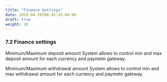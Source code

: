 ```yaml
---
title: "Finance Settings"
date: 2019-04-26T06:45:43-04:00
draft: true
weight: 20
---
```


### 7.2 Finance settings

Minimum/Maximum deposit amount
System allows to control min and max deposit amount for each currency and paymetn gateway.

Minimum/Maximum  withdrawal amount
System allows to control min and max withdrawal amount for each currency and paymetn gateway.
